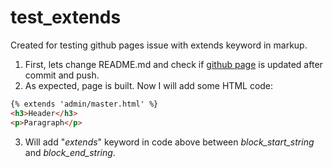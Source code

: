 # test_extends
Created for testing github pages issue with extends keyword in markup.
1. First, lets change README.md and check if [github page](https://nikovrdoljak.github.io/test_extends/) is updated after commit and push.
2. As expected, page is built. Now I will add some HTML code:

```html
{% extends 'admin/master.html' %}
<h3>Header</h3>
<p>Paragraph</p>
```

3. Will add "_extends_" keyword in code above between _block_start_string_ and _block_end_string_.